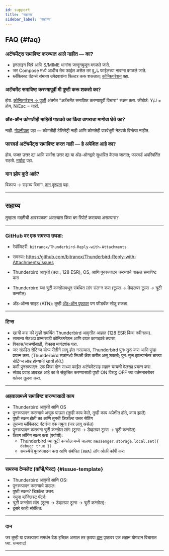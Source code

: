 ```yaml
---
id: support
title: 'सहाय्य'
sidebar_label: 'सहाय्य'
---
```


## FAQ {#faq}

### अटॅचमेंट्स समाविष्ट करण्यात आले नाहीत — का?

- इनलाइन चित्रे आणि S/MIME भागांना जाणूनबुजून वगळले जाते.
- जर Compose मध्ये आधीच तेच फाईल असेल तर दुبار फाईलच्या नावांना वगळले जाते.
- ब्लॅक्लिस्ट पॅटर्न्स संभाव्य उमेदवारांना फिल्टर करू शकतात; [कोन्फिगरेशन](configuration#blacklist-glob-patterns) पहा.

### अटॅचमेंट समाविष्ट करण्यापूर्वी मी पुष्टी करू शकतो का?

होय. [कोन्फिगरेशन → पुष्टी](configuration#confirmation) अंतर्गत "अटॅचमेंट समाविष्ट करण्यापूर्वी विचारा" सक्षम करा. कीबोर्ड: Y/J = होय, N/Esc = नाही.

### अ‍ॅड-ऑन कोणतीही माहिती पाठवते का किंवा वापराचा मागोवा घेते का?

नाही. [गोपनीयता](privacy) पहा — कोणतीही टेलिमेट्री नाही आणि कोणतेही पार्श्वभूमी नेटवर्क विनंत्या नाहीत.

### फारवर्ड अटॅचमेंट्स समाविष्ट करत नाही — हे अपेक्षित आहे का?

होय. फक्त उत्तर द्या आणि सर्वांना उत्तर द्या या अ‍ॅड-ऑनद्वारे सुधारित केल्या जातात; फारवर्ड अपरिवर्तित राहतो. [मर्यादा](usage#limitations) पहा.

### दान झोप कुठे आहे?

विकल्प → सहाय्य विभाग. [दान दृश्यता](configuration#donation-visibility) पहा.

---

## सहाय्य

तुम्हाला मदतीची आवश्यकता असल्यास किंवा बग रिपोर्ट करायचा असल्यास?

---

### GitHub वर एक समस्या उघडा:

- रेपॉजिटरी: `bitranox/Thunderbird-Reply-with-Attachments`
- समस्या: https://github.com/bitranox/Thunderbird-Reply-with-Attachments/issues
- Thunderbird आवृत्ती (उदा., 128 ESR), OS, आणि पुनरुत्पादन करण्याचे पाऊल समाविष्ट करा
- Thunderbird च्या त्रुटी कन्सोलमधून संबंधित लॉग संलग्न करा (टूल्स → डेव्हलपर टूल्स → त्रुटी कन्सोल)

- अ‍ॅड-ऑन्स साइट (ATN): तुम्ही [अ‍ॅड-ऑन पृष्ठावर](https://addons.thunderbird.net/thunderbird/addon/reply-with-attachments) पण फीडबॅक सोडू शकता.

---

### टिप्स

- खात्री करा की तुम्ही समर्थित Thunderbird आवृत्तीत आहात (128 ESR किंवा नवीनतम).
- सामान्य सेटअप प्रश्नांसाठी कोन्फिगरेशन आणि वापर कागदपत्रे तपासा.
- विकास/चाचणीसाठी, विकास मार्गदर्शक पहा.
- जर संग्रहित सेटिंग्ज योग्य रीतीने लागू होत नसल्यास, Thunderbird पुनः सुरू करा आणि पुन्हा प्रयत्न करा. (Thunderbird सत्रांमध्ये स्थिती कॅश करीत असू शकतो; पुनः सुरू झाल्यानंतर ताज्या सेटिंग्ज लोड होण्याची खात्री होते.)
- कमी पुनरुत्पादन: एक किंवा दोन साध्या फाईल अटॅचमेंटसह लहान चाचणी मेलसह प्रयत्न करा.
- संवाद प्रवाह आवडत आहे का ते संकुचित करण्यासाठी पुष्टी ON विरुद्ध OFF च्या वर्तमनाबरोबर वर्तमन तुलना करा.

---

### अहवालामध्ये समाविष्ट करण्यासाठी काय

- Thunderbird आवृत्ती आणि OS
- पुनरुत्पादन करण्याचे अचूक पाऊल (तुम्ही काय केले, तुम्ही काय अपेक्षीत होते, काय झाले)
- पुष्टी सक्षम होती का आणि तुमची डिफॉल्ट उत्तर सेटिंग
- तुमच्या ब्लॅक्लिस्ट पॅटर्नचा एक नमुना (जर लागू असेल)
- पुनरुत्पादन करताना त्रुटी कन्सोल लॉग (टूल्स → डेव्हलपर टूल्स → त्रुटी कन्सोल)
- डिबग लॉगिंग सक्षम करा (पर्यायी):
  - Thunderbird च्या त्रुटी कन्सोल मध्ये चालवा: `messenger.storage.local.set({ debug: true })`
  - समस्येचे पुनरुत्पादन करा आणि संबंधित `[RWA]` लॉग ओळी कॉपी करा

---

### समस्या टेम्पलेट (कॉपी/पेस्ट) {#issue-template}

- Thunderbird आवृत्ती आणि OS:
- पुनरुत्पादन करण्याचे पाऊल:
- पुष्टी सक्षम? डिफॉल्ट उत्तर:
- नमुना ब्लॅक्लिस्ट पॅटर्न:
- त्रुटी कन्सोल लॉग (टूल्स → डेव्हलपर टूल्स → त्रुटी कन्सोल):
- दुसरे काही संबंधित:

---

### दान

जर तुम्ही या प्रकल्पाला समर्थन देऊ इच्छित असाल तर कृपया [दान](donation) पृष्ठावर एक लहान योगदान विचारात घ्या. धन्यवाद!

---
